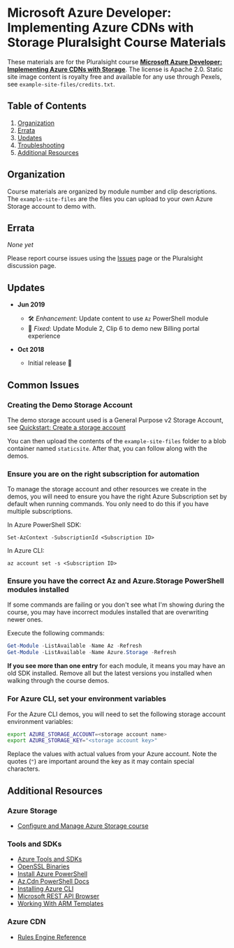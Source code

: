 # Microsoft Azure Developer: Implementing Azure CDNs with Storage Pluralsight Course Materials

These materials are for the Pluralsight course **[Microsoft Azure Developer: Implementing Azure CDNs with Storage](http://bit.ly/PSAzureStorageCDN)**. The license is Apache 2.0. Static site image content is royalty free and available for any use through Pexels, see `example-site-files/credits.txt`.

## Table of Contents

1. [Organization](#organization)
1. [Errata](#errata)
1. [Updates](#updates)
1. [Troubleshooting](#troubleshooting)
1. [Additional Resources](#additional-resources)

## Organization

Course materials are organized by module number and clip descriptions. The `example-site-files` are the files you can upload to your own Azure Storage account to demo with.

## Errata

*None yet*

Please report course issues using the [Issues](https://github.com/kamranayub/pluralsight-azure-cdn-with-storage/issues) page or the Pluralsight discussion page.

## Updates

- **Jun 2019**
  - 🛠 _Enhancement_: Update content to use `Az` PowerShell module
  - 🐛 _Fixed_: Update Module 2, Clip 6 to demo new Billing portal experience

- **Oct 2018**
  - Initial release 🎉

## Common Issues

### Creating the Demo Storage Account

The demo storage account used is a General Purpose v2 Storage Account, see [Quickstart: Create a storage account](https://docs.microsoft.com/en-us/azure/storage/common/storage-quickstart-create-account?tabs=portal)

You can then upload the contents of the `example-site-files` folder to a blob container named `staticsite`. After that, you can follow along with the demos.

### Ensure you are on the right subscription for automation

To manage the storage account and other resources we create in the demos, you will need to ensure you have the right Azure Subscription set by default when running commands. You only need to do this if you have multiple subscriptions.

In Azure PowerShell SDK:

    Set-AzContext -SubscriptionId <Subscription ID>

In Azure CLI:

    az account set -s <Subscription ID>

### Ensure you have the correct Az and Azure.Storage PowerShell modules installed

If some commands are failing or you don't see what I'm showing during the course, you may have incorrect modules installed that are overwriting newer ones.

Execute the following commands:

```powershell
Get-Module -ListAvailable -Name Az -Refresh
Get-Module -ListAvailable -Name Azure.Storage -Refresh
```

**If you see more than one entry** for each module, it means you may have an old SDK installed. Remove all but the latest versions you installed when walking through the course demos.

### For Azure CLI, set your environment variables

For the Azure CLI demos, you will need to set the following storage account environment variables:

```sh
export AZURE_STORAGE_ACCOUNT=<storage account name>
export AZURE_STORAGE_KEY="<storage account key>"
```

Replace the values with actual values from your Azure account. Note the quotes (`"`) are important around the key as it may contain special characters.

## Additional Resources

### Azure Storage

- [Configure and Manage Azure Storage course][psazurestorage]

[psazurestorage]: https://app.pluralsight.com/library/courses/microsoft-azure-creating-configuring-storage-accounts/table-of-contents

### Tools and SDKs

- [Azure Tools and SDKs][azuretools]
- [OpenSSL Binaries][getopenssl]
- [Install Azure PowerShell][psinstall]
- [Az.Cdn PowerShell Docs][pscdndocs]
- [Installing Azure CLI][cliinstall]
- [Microsoft REST API Browser][restbrowser]
- [Working With ARM Templates][armtemplates]

[azuretools]: https://azure.microsoft.com/en-us/tools/
[getopenssl]: https://bit.ly/GetOpenSSL
[psinstall]: https://docs.microsoft.com/en-us/powershell/azure/install-az-ps
[cliinstall]: https://docs.microsoft.com/en-us/cli/azure/install-azure-cli-windows?view=azure-cli-latest
[armtemplates]: https://bit.ly/azurermtemplates
[restbrowser]: https://bit.ly/azureapidocs
[pscdndocs]: http://bit.ly/AzureRMCdn

### Azure CDN

- [Rules Engine Reference][cdnrules]

[cdnrules]: https://bit.ly/AzureCDNRulesEngine

